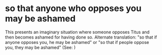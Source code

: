 
# so that anyone who opposes you may be ashamed
This presents an imaginary situation where someone opposes Titus and then becomes ashamed for having done so. Alternate translation: "so that if anyone opposes you, he may be ashamed" or "so that if people oppose you, they may be ashamed" (See: )